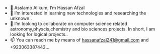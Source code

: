 - 👋 Asslamo Alikum, I’m Hassan Afzal
- 👀 I’m interested in learning new technologies and researching the unknown..
- 💞️ I’m looking to collaborate on computer science related astronomy,physcis,chemistry and bio sciences projects. In short, I am looking for logical projects..
- 📫 You can reach me by means of hassanafzal241@gmail.com and +923063387442...

<!---    just testing
HassanAfzal001/HassanAfzal001 is a ✨ special ✨ repository because its `README.md` (this file) appears on your GitHub profile.
You can click the Preview link to take a look at your changes.
--->
